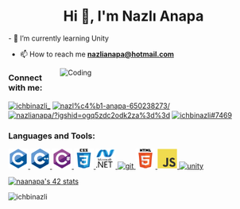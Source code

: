 <h1 align="center">Hi 👋, I'm Nazlı Anapa</h1>
- 🌱 I’m currently learning Unity

- 📫 How to reach me **nazlianapa@hotmail.com**
<img align="right" alt="Coding" width="400" src="https://media.giphy.com/media/7NoNw4pMNTvgc/giphy.gif">
<h3 align="left">Connect with me:</h3>
<p align="left">
<a href="https://twitter.com/ichbinazli_" target="blank"><img align="center" src="https://raw.githubusercontent.com/rahuldkjain/github-profile-readme-generator/master/src/images/icons/Social/twitter.svg" alt="ichbinazli_" height="30" width="40" /></a>
<a href="https://linkedin.com/in/nazl%c4%b1-anapa-650238273/" target="blank"><img align="center" src="https://raw.githubusercontent.com/rahuldkjain/github-profile-readme-generator/master/src/images/icons/Social/linked-in-alt.svg" alt="nazl%c4%b1-anapa-650238273/" height="30" width="40" /></a>
<a href="https://instagram.com/nazlianapa/?igshid=ogq5zdc2odk2za%3d%3d" target="blank"><img align="center" src="https://raw.githubusercontent.com/rahuldkjain/github-profile-readme-generator/master/src/images/icons/Social/instagram.svg" alt="nazlianapa/?igshid=ogq5zdc2odk2za%3d%3d" height="30" width="40" /></a>
<a href="https://discord.gg/ichbinazli#7469" target="blank"><img align="center" src="https://raw.githubusercontent.com/rahuldkjain/github-profile-readme-generator/master/src/images/icons/Social/discord.svg" alt="ichbinazli#7469" height="30" width="40" /></a>
</p>

<h3 align="left">Languages and Tools:</h3>
<p align="left"> <a href="https://www.cprogramming.com/" target="_blank" rel="noreferrer"> <img src="https://raw.githubusercontent.com/devicons/devicon/master/icons/c/c-original.svg" alt="c" width="40" height="40"/> </a> <a href="https://www.w3schools.com/cpp/" target="_blank" rel="noreferrer"> <img src="https://raw.githubusercontent.com/devicons/devicon/master/icons/cplusplus/cplusplus-original.svg" alt="cplusplus" width="40" height="40"/> </a> <a href="https://www.w3schools.com/cs/" target="_blank" rel="noreferrer"> <img src="https://raw.githubusercontent.com/devicons/devicon/master/icons/csharp/csharp-original.svg" alt="csharp" width="40" height="40"/> </a> <a href="https://www.w3schools.com/css/" target="_blank" rel="noreferrer"> <img src="https://raw.githubusercontent.com/devicons/devicon/master/icons/css3/css3-original-wordmark.svg" alt="css3" width="40" height="40"/> </a> <a href="https://dotnet.microsoft.com/" target="_blank" rel="noreferrer"> <img src="https://raw.githubusercontent.com/devicons/devicon/master/icons/dot-net/dot-net-original-wordmark.svg" alt="dotnet" width="40" height="40"/> </a> <a href="https://git-scm.com/" target="_blank" rel="noreferrer"> <img src="https://www.vectorlogo.zone/logos/git-scm/git-scm-icon.svg" alt="git" width="40" height="40"/> </a> <a href="https://www.w3.org/html/" target="_blank" rel="noreferrer"> <img src="https://raw.githubusercontent.com/devicons/devicon/master/icons/html5/html5-original-wordmark.svg" alt="html5" width="40" height="40"/> </a> <a href="https://developer.mozilla.org/en-US/docs/Web/JavaScript" target="_blank" rel="noreferrer"> <img src="https://raw.githubusercontent.com/devicons/devicon/master/icons/javascript/javascript-original.svg" alt="javascript" width="40" height="40"/> </a> <a href="https://unity.com/" target="_blank" rel="noreferrer"> <img src="https://www.vectorlogo.zone/logos/unity3d/unity3d-icon.svg" alt="unity" width="40" height="40"/> </a> </p>
<a href="https://github.com/oakoudad/badge42"><img <a href="https://github.com/oakoudad/badge42"><img src="https://badge.mediaplus.ma/darkblue/naanapa?1337Badge=off&UM6P=off" alt="naanapa's 42 stats" /></a>

<p><img align="left" src="https://github-readme-stats.vercel.app/api/top-langs?username=ichbinazli&show_icons=true&locale=en&layout=compact" alt="ichbinazli" /></p>

